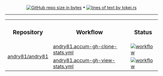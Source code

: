 <!-- collected statistic data repository metrics -->
<p align="center">
  <a href="#"><img src="https://img.shields.io/github/repo-size/andry81-stats/andry81--gh-stats?logo=github" valign="middle" alt="GitHub repo size in bytes" /></a>
• <a href="https://github.com/XAMPPRocky/tokei"><img src="https://tokei.rs/b1/github/andry81-stats/andry81--gh-stats?category=lines" valign="middle" alt="lines of text by tokei.rs" /></a>
</p>

<hr />

<!-- workflow actions -->
<table align="center">
  <tr>
    <th><h3>Repository</h3></th>
    <th><h3>Workflow</h3></th>
    <th><h3>Status</h3></th>
  </tr>
  <tr>
    <td rowspan="2"><a href="https://github.com/andry81/andry81">andry81/andry81</a></td>
    <td><a href="https://github.com/andry81/actions/tree/HEAD/.github/workflows/andry81.accum-gh-clone-stats.yml">andry81.accum-gh-clone-stats.yml</a></td>
    <td><a href="https://github.com/andry81/actions/actions/workflows/andry81.accum-gh-clone-stats.yml"><img src="https://img.shields.io/github/actions/workflow/status/andry81/actions/andry81.accum-gh-clone-stats.yml?logo=github&label=workflow" valign="middle" alt="workflow" /></a></td>
  </tr>
  <tr>
    <td><a href="https://github.com/andry81/actions/tree/HEAD/.github/workflows/andry81.accum-gh-view-stats.yml">andry81.accum-gh-view-stats.yml</a></td>
    <td><a href="https://github.com/andry81/actions/actions/workflows/andry81.accum-gh-view-stats.yml"><img src="https://img.shields.io/github/actions/workflow/status/andry81/actions/andry81.accum-gh-view-stats.yml?logo=github&label=workflow" valign="middle" alt="workflow" /></a></td>
  </tr>
</table>
